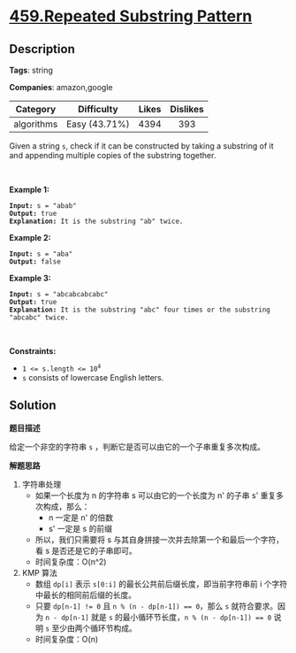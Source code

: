 # [459.Repeated Substring Pattern](https://leetcode.com/problems/repeated-substring-pattern/description/)

## Description

**Tags**: string

**Companies**: amazon,google

|  Category  |  Difficulty   | Likes | Dislikes |
| :--------: | :-----------: | :---: | :------: |
| algorithms | Easy (43.71%) | 4394  |   393    |

<p>Given a string <code>s</code>, check if it can be constructed by taking a substring of it and appending multiple copies of the substring together.</p>
<p>&nbsp;</p>
<p><strong class="example">Example 1:</strong></p>
<pre><code><strong>Input:</strong> s = &quot;abab&quot;
<strong>Output:</strong> true
<strong>Explanation:</strong> It is the substring &quot;ab&quot; twice.</code></pre>
<p><strong class="example">Example 2:</strong></p>
<pre><code><strong>Input:</strong> s = &quot;aba&quot;
<strong>Output:</strong> false</code></pre>
<p><strong class="example">Example 3:</strong></p>
<pre><code><strong>Input:</strong> s = &quot;abcabcabcabc&quot;
<strong>Output:</strong> true
<strong>Explanation:</strong> It is the substring &quot;abc&quot; four times or the substring &quot;abcabc&quot; twice.</code></pre>
<p>&nbsp;</p>
<p><strong>Constraints:</strong></p>
<ul>
  <li><code>1 &lt;= s.length &lt;= 10<sup>4</sup></code></li>
  <li><code>s</code> consists of lowercase English letters.</li>
</ul>

## Solution

**题目描述**

给定一个非空的字符串 `s` ，判断它是否可以由它的一个子串重复多次构成。

**解题思路**

1. 字符串处理
   - 如果一个长度为 n 的字符串 s 可以由它的一个长度为 n' 的子串 s' 重复多次构成，那么：
     - n 一定是 n' 的倍数
     - s' 一定是 s 的前缀
   - 所以，我们只需要将 s 与其自身拼接一次并去除第一个和最后一个字符，看 s 是否还是它的子串即可。
   - 时间复杂度：O(n^2)
2. KMP 算法
   - 数组 `dp[i]` 表示 `s[0:i]` 的最长公共前后缀长度，即当前字符串前 i 个字符中最长的相同前后缀的长度。
   - 只要 `dp[n-1] != 0` 且 `n % (n - dp[n-1]) == 0`，那么 `s` 就符合要求。因为 `n - dp[n-1]` 就是 `s` 的最小循环节长度，`n % (n - dp[n-1]) == 0` 说明 `s` 至少由两个循环节构成。
   - 时间复杂度：O(n)

